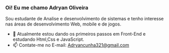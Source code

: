 ### Oi! Eu me chamo Adryan Oliveira

Sou estudante de Analise e desenvolvimento de sistemas e tenho interesse nas áreas de desenvolvimento Web, mobile e de jogos.



- 🌱 Atualmente estou dando os primeiros passos em Front-End e estudando Html,Css e JavaScript.
- 📫 Contate-me no E-mail: Adryancunha321@gmail.com 


<div>
<a href="
[![Top Langs](https://github-readme-stats.vercel.app/api/top-langs/?username=AdryanOliveira0)](https://github.com/anuraghazra/github-readme-stats)
</div>
